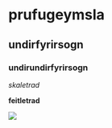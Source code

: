 # prufugeymsla
 
## undirfyrirsogn
 
### undirundirfyrirsogn
 
*skaletrad*
 
**feitletrad**
 
![](nafnmyndaskrar)
